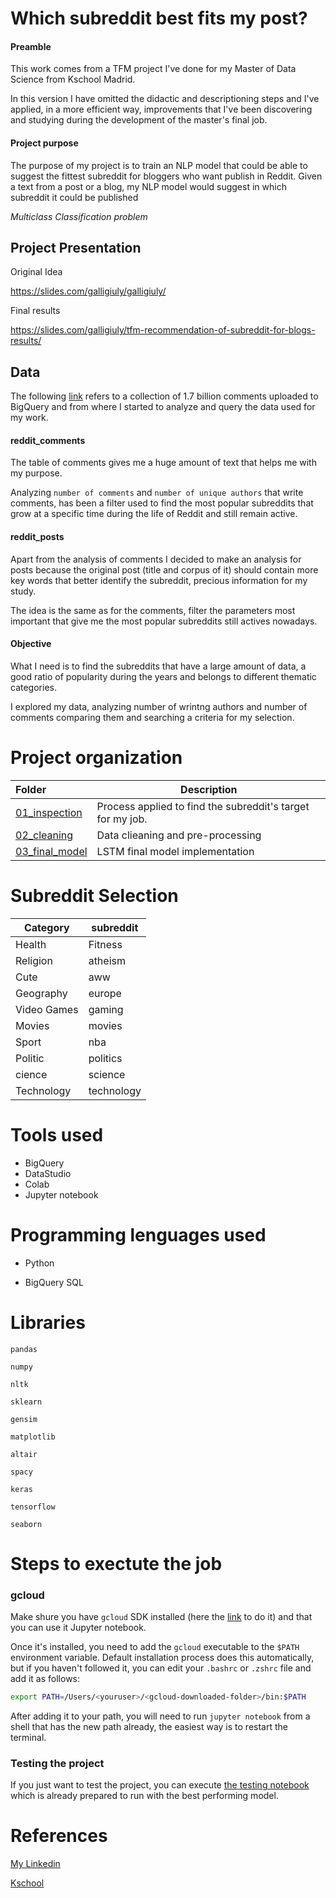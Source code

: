 # Which subreddit best fits my post?

#### Preamble

This work comes from a TFM project I've done for my Master of Data Science from Kschool Madrid. 

In this version I have omitted the didactic and descriptioning steps and I've applied, in a more efficient way, improvements that I've been discovering and studying during the development of the master's final job.



#### Project purpose

The purpose of my project is to train an NLP model that could be able to suggest the fittest subreddit for bloggers who want publish in Reddit.
Given a text from a post or a blog, my NLP model would suggest in which subreddit it could be published

_Multiclass Classification problem_



## Project Presentation

Original Idea

https://slides.com/galligiuly/galligiuly/



Final results

https://slides.com/galligiuly/tfm-recommendation-of-subreddit-for-blogs-results/



## Data

The following [link](https://bigquery.cloud.google.com/dataset/fh-bigquery:reddit_comments?pli=1) refers to a collection of 1.7 billion comments uploaded to BigQuery and from where I started to analyze and query the data used for my work.

#### reddit_comments

The table of comments gives me a huge amount of text that helps me with my purpose. 

Analyzing `number of comments` and `number of unique authors` that write comments, has been a filter used to find the most popular subreddits that grow at a specific time during the life of Reddit and still remain active.

#### reddit_posts

Apart from the analysis of comments I decided to make an analysis for posts because the original post (title and corpus of it) should contain more key words that better identify the subreddit, precious information for my study.

The idea is the same as for the comments, filter the parameters most important that give me the most popular subreddits still actives nowadays.

#### Objective

What I need is to find the subreddits that have a large amount of data, a good ratio of popularity during the years and belongs to different thematic categories.

I explored my data, analyzing number of wrintng authors and number of comments comparing them and searching a criteria for my selection.

# Project organization

| Folder                                                       | Description                                                |
| :----------------------------------------------------------- | ---------------------------------------------------------- |
| [01_inspection](https://github.com/galligiuly/reddit_classifier/tree/master/01_inspection) | Process applied to find the subreddit's target for my job. |
| [02_cleaning](https://github.com/galligiuly/reddit_classifier/tree/master/02_cleaning) | Data clieaning and pre-processing                          |
| [03_final_model](https://github.com/galligiuly/reddit_classifier/blob/master/03_final_model/06_reddit_LSTM_model_V2.ipynb) | LSTM final model implementation                            |

#### 

# Subreddit Selection

| Category    | subreddit  |
| ----------- | ---------- |
| Health      | Fitness    |
| Religion    | atheism    |
| Cute        | aww        |
| Geography   | europe     |
| Video Games | gaming     |
| Movies      | movies     |
| Sport       | nba        |
| Politic     | politics   |
| cience      | science    |
| Technology  | technology |





# Tools used

- BigQuery
- DataStudio
- Colab
- Jupyter notebook





# Programming lenguages used

- Python

- BigQuery SQL





# Libraries

`pandas`

`numpy`

`nltk`

`sklearn`

`gensim`

`matplotlib`

`altair`

`spacy`

`keras`

`tensorflow`

`seaborn`



# Steps to exectute the job

### gcloud 

Make shure you have `gcloud` SDK installed (here the [link](https://cloud.google.com/sdk/docs/quickstart-macos) to do it) and that you can use it Jupyter notebook.

Once it's installed, you need to add the `gcloud` executable to the `$PATH` environment variable.  Default installation process does this automatically, but if you haven't followed it, you can edit your `.bashrc` or `.zshrc` file and add it as follows:

```bash
export PATH=/Users/<youruser>/<gcloud-downloaded-folder>/bin:$PATH
```

After adding it to your path, you will need to run `jupyter notebook` from a shell that has the new path already, the easiest way is to restart the terminal.



### Testing the project

If you just want to test the project, you can execute [the testing notebook](https://github.com/galligiuly/reddit_classifier/blob/master/project_testing_V2.ipynb) which is already prepared to run with the best performing model.



# References

[My Linkedin](https://www.linkedin.com/in/giulia-galli-7669ba85/?locale=en_US)

[Kschool](https://kschool.com/)

